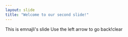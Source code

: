 ```yaml
---
layout: slide
title: "Welcome to our second slide!"
---
```

This is emnajli's slide
Use the left arrow to go back!clear
